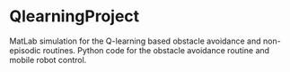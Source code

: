 # QlearningProject

 MatLab simulation for the Q-learning based obstacle avoidance and non-episodic routines. Python code for the obstacle avoidance routine and mobile robot control.
